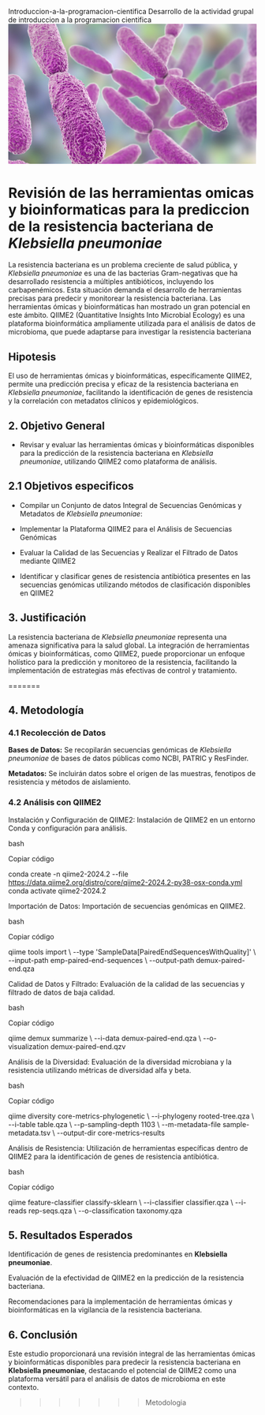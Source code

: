  Introduccion-a-la-programacion-cientifica
Desarrollo de la actividad grupal de introduccion a la programacion cientifica
![Imagen en 3D de KP](Imagen/Klebsiella.jpg)

# Revisión de las herramientas omicas y bioinformaticas para la prediccion de la resistencia bacteriana de *Klebsiella pneumoniae*

La resistencia bacteriana es un problema creciente de salud pública, y *Klebsiella pneumoniae* es una de las bacterias Gram-negativas que ha desarrollado resistencia a múltiples antibióticos, incluyendo los carbapenémicos. Esta situación demanda el desarrollo de herramientas precisas para predecir y monitorear la resistencia bacteriana. Las herramientas ómicas y bioinformáticas han mostrado un gran potencial en este ámbito. QIIME2 (Quantitative Insights Into Microbial Ecology) es una plataforma bioinformática ampliamente utilizada para el análisis de datos de microbioma, que puede adaptarse para investigar la resistencia bacteriana

## Hipotesis 

El uso de herramientas ómicas y bioinformáticas, específicamente QIIME2, permite una predicción precisa y eficaz de la resistencia bacteriana en *Klebsiella pneumoniae*, facilitando la identificación de genes de resistencia y la correlación con metadatos clínicos y epidemiológicos. 

## 2. Objetivo General 

- Revisar y evaluar las herramientas ómicas y bioinformáticas disponibles para la predicción de la resistencia bacteriana en *Klebsiella pneumoniae*, utilizando QIIME2 como plataforma de análisis. 

## 2.1 Objetivos especificos  

- Compilar un Conjunto de datos Integral de Secuencias Genómicas y Metadatos de *Klebsiella pneumoniae*: 

- Implementar la Plataforma QIIME2 para el Análisis de Secuencias Genómicas 

- Evaluar la Calidad de las Secuencias y Realizar el Filtrado de Datos mediante QIIME2 

- Identificar y clasificar genes de resistencia antibiótica presentes en las secuencias genómicas utilizando métodos de clasificación disponibles en QIIME2 

## 3. Justificación 
La resistencia bacteriana de *Klebsiella pneumoniae* representa una amenaza significativa para la salud global. La integración de herramientas ómicas y bioinformáticas, como QIIME2, puede proporcionar un enfoque holístico para la predicción y monitoreo de la resistencia, facilitando la implementación de estrategias más efectivas de control y tratamiento. 


=======

## 4. Metodología 

### 4.1 Recolección de Datos 

**Bases de Datos:** Se recopilarán secuencias genómicas de *Klebsiella pneumoniae* de bases de datos públicas como NCBI, PATRIC y ResFinder. 

**Metadatos:** Se incluirán datos sobre el origen de las muestras, fenotipos de resistencia y métodos de aislamiento. 

### 4.2 Análisis con QIIME2 

Instalación y Configuración de QIIME2: Instalación de QIIME2 en un entorno Conda y configuración para análisis. 

bash 

Copiar código 

conda create -n qiime2-2024.2 --file https://data.qiime2.org/distro/core/qiime2-2024.2-py38-osx-conda.yml 
conda activate qiime2-2024.2 
 

Importación de Datos: Importación de secuencias genómicas en QIIME2. 

bash 

Copiar código 

qiime tools import \ 
  --type 'SampleData[PairedEndSequencesWithQuality]' \ 
  --input-path emp-paired-end-sequences \ 
  --output-path demux-paired-end.qza 
 

Calidad de Datos y Filtrado: Evaluación de la calidad de las secuencias y filtrado de datos de baja calidad. 

bash 

Copiar código 

qiime demux summarize \ 
  --i-data demux-paired-end.qza \ 
  --o-visualization demux-paired-end.qzv 
 

Análisis de la Diversidad: Evaluación de la diversidad microbiana y la resistencia utilizando métricas de diversidad alfa y beta. 

bash 

Copiar código 

qiime diversity core-metrics-phylogenetic \ 
  --i-phylogeny rooted-tree.qza \ 
  --i-table table.qza \ 
  --p-sampling-depth 1103 \ 
  --m-metadata-file sample-metadata.tsv \ 
  --output-dir core-metrics-results 
 

Análisis de Resistencia: Utilización de herramientas específicas dentro de QIIME2 para la identificación de genes de resistencia antibiótica. 

bash 

Copiar código 

qiime feature-classifier classify-sklearn \ 
  --i-classifier classifier.qza \ 
  --i-reads rep-seqs.qza \ 
  --o-classification taxonomy.qza 
## 5. Resultados Esperados 

Identificación de genes de resistencia predominantes en **Klebsiella pneumoniae**. 

Evaluación de la efectividad de QIIME2 en la predicción de la resistencia bacteriana. 

Recomendaciones para la implementación de herramientas ómicas y bioinformáticas en la vigilancia de la resistencia bacteriana. 

## 6. Conclusión 

Este estudio proporcionará una revisión integral de las herramientas ómicas y bioinformáticas disponibles para predecir la resistencia bacteriana en **Klebsiella pneumoniae**, destacando el potencial de QIIME2 como una plataforma versátil para el análisis de datos de microbioma en este contexto. 
>>>>>>> Metodologia
